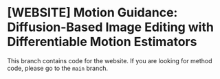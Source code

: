 # [WEBSITE] Motion Guidance: Diffusion-Based Image Editing with Differentiable Motion Estimators

This branch contains code for the website. If you are looking for method code, please go to the `main` branch.
